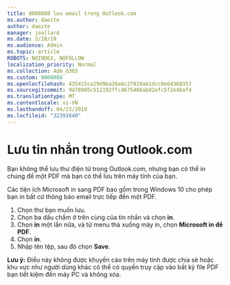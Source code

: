 ```yaml
---
title: 8000088 lưu email trong Outlook.com
ms.author: daeite
author: daeite
manager: joallard
ms.date: 2/28/19
ms.audience: Admin
ms.topic: article
ROBOTS: NOINDEX, NOFOLLOW
localization_priority: Normal
ms.collection: Adm_O365
ms.custom: 8000088
ms.openlocfilehash: 435415ca29d9ba26e6c27919ab1dcc0e64368357
ms.sourcegitcommit: 9d78905c512192ffc4675468abd2efc5f2e4baf4
ms.translationtype: MT
ms.contentlocale: vi-VN
ms.lasthandoff: 04/23/2019
ms.locfileid: "32391640"
---
```

# <a name="saving-messages-in-outlookcom"></a>Lưu tin nhắn trong Outlook.com

Bạn không thể lưu thư điện tử trong Outlook.com, nhưng bạn có thể in chúng để một PDF mà bạn có thể lưu trên máy tính của bạn.

Các tiện ích Microsoft in sang PDF bao gồm trong Windows 10 cho phép bạn in bất cứ thông báo email trực tiếp đến một PDF.

1. Chọn thư bạn muốn lưu.
2. Chọn ba dấu chấm ở trên cùng của tin nhắn và chọn **in**.
3. Chọn **in** một lần nữa, và từ menu thả xuống máy in, chọn **Microsoft in để PDF**.
4. Chọn **in**.
5. Nhập tên tệp, sau đó chọn **Save**.

**Lưu ý:** Điều này không được khuyến cáo trên máy tính được chia sẻ hoặc khu vực như người dùng khác có thể có quyền truy cập vào bất kỳ file PDF bạn tiết kiệm đến máy PC và không xóa.